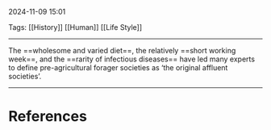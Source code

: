 2024-11-09 15:01

Tags: [[History]] [[Human]] [[Life Style]]

---

The ==wholesome and varied diet==, the relatively ==short working week==, and the ==rarity of infectious diseases== have led many experts to define pre-agricultural forager societies as ‘the original affluent societies’.

---
# References